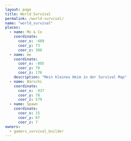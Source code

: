 ```yaml
---
layout: page
title: World Survival
permalink: /world-survival/
name: "world_survival"
places:
  - name: Mo & Co
    coordinate:
      coor_x: -609
      coor_y: 73
      coor_z: 380  
  - name: me
    coordinate:
      coor_x: -805
      coor_y: 70
      coor_z: 176
    description: "Mein kleines Heim in der Survival Map"
  - name: Bärschi
    coordinate:
      coor_x: -937
      coor_y: 78
      coor_z: 579   
  - name: Spawn
    coordinate:
      coor_x: 15
      coor_y: 67
      coor_z: 7
owners:
  - gamers_survival_builder
---
```

